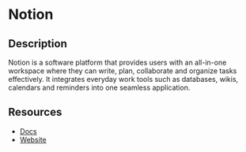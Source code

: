 # Notion

## Description
Notion is a software platform that provides users with an all-in-one workspace where they can write, plan, collaborate and organize tasks effectively. It integrates everyday work tools such as databases, wikis, calendars and reminders into one seamless application.

## Resources
* [Docs](https://developers.notion.com/reference)
* [Website](notion.so)